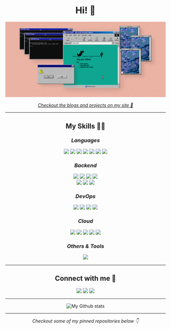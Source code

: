<div align="center">
  <h1>Hi! 👋</h1>
</div>

![banner image](/gh-banner.png)

<div align="center">
  
  [_Checkout the blogs and projects on my site 🚀_](https://www.abhishekarya.com/)  
  
</div>

---
<div align="center">
  <h2> My Skills 👨‍💻</h2>
  
  <h3><i>Languages</i></h3>
<span>
<img src="https://img.shields.io/badge/-C-A8B9CC?logo=C&logoColor=white&style=for-the-badge"/>
<img src="https://img.shields.io/badge/-C++-00599C?logo=Cplusplus&logoColor=white&style=for-the-badge"/>
<img src="https://img.shields.io/badge/-Python-3776AB?logo=python&logoColor=white&style=for-the-badge"/>
<img src="https://img.shields.io/badge/-Java-F79918?logo=java&logoColor=white&style=for-the-badge"/>
  <img src="https://img.shields.io/badge/-JavaScript-F7DF1E?logo=javascript&logoColor=white&style=for-the-badge"/>
  <img src="https://img.shields.io/badge/-Go-00ADD8?logo=go&logo=GoColor=white&style=for-the-badge"/>
 <img src="https://img.shields.io/badge/-BASH-4EAA25?logo=gnubash&logoColor=white&style=for-the-badge"/>
</span>

<h3><i>Backend</i></h3>

<div>
   <img src="https://img.shields.io/badge/-Spring Boot-6DB33F?logo=springboot&logoColor=white&style=for-the-badge"/>
  <img src="https://img.shields.io/badge/-FastAPI-009688?logo=FastAPI&logoColor=white&style=for-the-badge"/>
  <img src="https://img.shields.io/badge/-Flask-000000?logo=Flask&logoColor=white&style=for-the-badge"/>
  <img src="https://img.shields.io/badge/-Hugo-FF4088?logo=hugo&logoColor=white&style=for-the-badge"/>
  </div>
  <div>
   <img src="https://img.shields.io/badge/-MySQL-4479A1?logo=mysql&logoColor=white&style=for-the-badge"/>
   <img src="https://img.shields.io/badge/-PostgreSQL-4169E1?logo=postgresql&logoColor=white&style=for-the-badge"/>
   <img src="https://img.shields.io/badge/-Redis-DC382D?logo=redis&logoColor=white&style=for-the-badge"/>
  </div>
  
<h3><i>DevOps</i></h3>
<span>
 <img src="https://img.shields.io/badge/-Linux-FCC624?logo=Linux&logoColor=white&style=for-the-badge"/>
  <img src="https://img.shields.io/badge/-Docker-2496ED?logo=docker&logoColor=white&style=for-the-badge"/>
  <img src="https://img.shields.io/badge/-Kubernetes-326CE5?logo=kubernetes&logoColor=white&style=for-the-badge"/>
   <img src="https://img.shields.io/badge/-Jenkins-D24939?logo=jenkins&logoColor=white&style=for-the-badge"/>
</span>

<h3><i>Cloud</i></h3>
<span>
 <img src="https://img.shields.io/badge/-Microsoft Azure-0078D4?logo=microsoftazure&logoColor=white&style=for-the-badge"/>
 <img src="https://img.shields.io/badge/-AWS-232F3E?logo=amazonaws&logoColor=white&style=for-the-badge"/>
  <img src="https://img.shields.io/badge/-GCP-4285F4?logo=gcp&logoColor=white&style=for-the-badge"/>
 <img src="https://img.shields.io/badge/-Heroku-430098?logo=heroku&logoColor=white&style=for-the-badge"/>
 <img src="https://img.shields.io/badge/-Netlify-00C7B7?logo=netlify&logoColor=white&style=for-the-badge"/>
</span>

<h3><i>Others & Tools</i></h3>
<span>
   <img src="https://img.shields.io/badge/-Git-F05032?logo=git&logoColor=white&style=for-the-badge"/>
</span>
  </div>

---
<div align="center">
  <h2> Connect with me 🔗</h2>
  <span>
    <a href="https://www.abhishekarya.com/"> <img src="https://img.shields.io/badge/-Website-4285F4?logo=googlechrome&logoColor=white&style=for-the-badge"/></a>
    <a href="mailto:abhishekarya102@gmail.com"> <img src="https://img.shields.io/badge/-EMail-EA4335?logo=gmail&logoColor=white&style=for-the-badge"/></a>
    <a href="https://www.linkedin.com/in/abhishekarya-1/"><img src="https://img.shields.io/badge/-LinkedIn-0A66C2?logo=linkedin&logoColor=white&style=for-the-badge"/></a>
  </span>
  
---

![My Github stats](https://github-readme-stats.vercel.app/api?username=abhishekarya1&count_private=true&show_icons=true&bg_color=F5B9A8&hide_border=true&border_radius=0&title_color=0FA691&icon_color=0FA691)

---  
  
_Checkout some of my pinned repositories below 👇_
